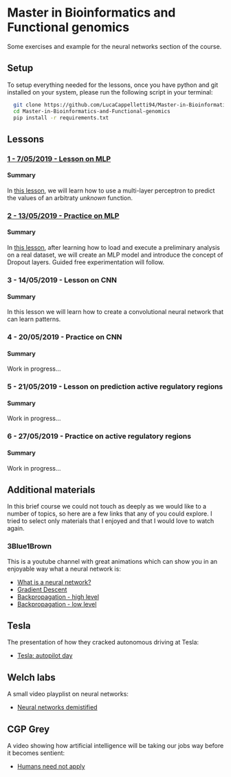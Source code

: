 # Master in Bioinformatics and Functional genomics
Some exercises and example for the neural networks section of the course.

## Setup
To setup everything needed for the lessons, once you have python and git installed on your system, please run the following script in your terminal:
```bash
  git clone https://github.com/LucaCappelletti94/Master-in-Bioinformatics-and-Functional-genomics.git
  cd Master-in-Bioinformatics-and-Functional-genomics
  pip install -r requirements.txt
```

## Lessons
### [1 - 7/05/2019 - Lesson on MLP](https://github.com/LucaCappelletti94/Master-in-Bioinformatics-and-Functional-genomics/blob/master/1%20-%207:05:2019%20-%20Lesson%20on%20MLP/Lesson%20on%20MLP.ipynb)
#### Summary
In [this lesson](https://github.com/LucaCappelletti94/Master-in-Bioinformatics-and-Functional-genomics/blob/master/1%20-%207:05:2019%20-%20Lesson%20on%20MLP/Lesson%20on%20MLP.ipynb), we will learn how to use a multi-layer perceptron to predict the values of an arbitraty *unknown* function.

### [2 - 13/05/2019 - Practice on MLP](https://github.com/LucaCappelletti94/Master-in-Bioinformatics-and-Functional-genomics/blob/master/2%20-%2013:05:2019%20-%20Practice%20on%20MLP/Practice%20on%20MLP%20.ipynb)
#### Summary
In [this lesson](https://github.com/LucaCappelletti94/Master-in-Bioinformatics-and-Functional-genomics/blob/master/2%20-%2013:05:2019%20-%20Practice%20on%20MLP/Practice%20on%20MLP%20.ipynb), after learning how to load and execute a preliminary analysis on a real dataset, we will create an MLP model and introduce the concept of Dropout layers. Guided free experimentation will follow.

### 3 - 14/05/2019 - Lesson on CNN
#### Summary
In this lesson we will learn how to create a convolutional neural network that can learn patterns.

### 4 - 20/05/2019 - Practice on CNN
#### Summary
Work in progress...

### 5 - 21/05/2019 - Lesson on prediction active regulatory regions
#### Summary
Work in progress...

### 6 - 27/05/2019 - Practice on active regulatory regions
#### Summary
Work in progress...

## Additional materials
In this brief course we could not touch as deeply as we would like to a number of topics, so here are a few links that any of you could explore. I tried to select only materials that I enjoyed and that I would love to watch again.

### 3Blue1Brown
This is a youtube channel with great animations which can show you in an enjoyable way what a neural network is:
- [What is a neural network?](https://www.youtube.com/watch?v=aircAruvnKk&t=1s)
- [Gradient Descent](https://www.youtube.com/watch?v=IHZwWFHWa-w)
- [Backpropagation - high level](https://www.youtube.com/watch?v=Ilg3gGewQ5U)
- [Backpropagation - low level](https://www.youtube.com/watch?v=tIeHLnjs5U8)

## Tesla
The presentation of how they cracked autonomous driving at Tesla:
- [Tesla: autopilot day](https://www.youtube.com/watch?v=Ucp0TTmvqOE)

## Welch labs
A small video playplist on neural networks:
- [Neural networks demistified](https://www.youtube.com/watch?v=bxe2T-V8XRs)

## CGP Grey
A video showing how artificial intelligence will be taking our jobs way before it becomes sentient:
- [Humans need not apply](https://www.youtube.com/watch?v=7Pq-S557XQU)
